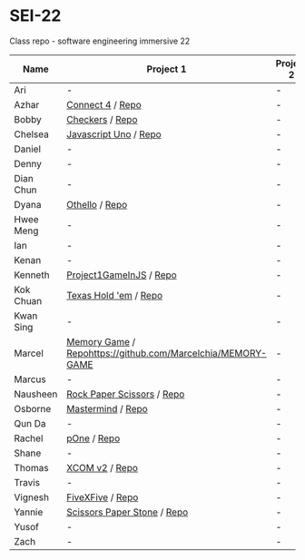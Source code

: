 # SEI-22

Class repo - software engineering immersive 22

| Name | Project 1 | Project 2 | Project 3 | Project 4 |
| ---- | --------- |---------- | --------- | --------- |
|Ari|-|-|-|-|
|Azhar|[Connect 4](https://mdazharaw.github.io/connect-four/) / [Repo](https://github.com/mdazharaw/connect-four)|-|-|-|
|Bobby|[Checkers](https://bobbykwong.github.io/checkers_game/) / [Repo](https://github.com/bobbykwong/checkers_game)|-|-|-|
|Chelsea|[Javascript Uno](https://chelsejw.github.io/javascript-uno/) / [Repo](https://github.com/chelsejw/javascript-uno)|-|-|-|
|Daniel|-|-|-|-|
|Denny|-|-|-|-|
|Dian Chun|-|-|-|-|
|Dyana|[Othello](https://dyanawu.github.io/sei-proj-othello/) / [Repo](https://github.com/dyanawu/sei-proj-othello)|-|-|-|
|Hwee Meng|-|-|-|-|
|Ian|-|-|-|-|
|Kenan|-|-|-|-|
|Kenneth|[Project1GameInJS](https://kenneththesheep.github.io/Project1GameInJS/) / [Repo](https://github.com/kenneththesheep/Project1GameInJS)|-|-|-|
|Kok Chuan|[Texas Hold 'em](https://kokchuantan.github.io/kokchuan-project1/) / [Repo](https://github.com/kokchuantan/kokchuan-project1)|-|-|-|
|Kwan Sing|-|-|-|-|
|Marcel|[Memory Game](https://marcelchia.github.io/MEMORY-GAME/) / [Repo]()https://github.com/Marcelchia/MEMORY-GAME|-|-|-|
|Marcus|-|-|-|-|
|Nausheen|[Rock Paper Scissors](https://nausheen-s.github.io/ROCK_PAPER_SCISSORS/) / [Repo](https://github.com/Nausheen-S/ROCK_PAPER_SCISSORS/)|-|-|-|
|Osborne|[Mastermind](https://osbornechan.github.io/mastermind/) / [Repo](https://github.com/osbornechan/mastermind)|-|-|-|
|Qun Da|-|-|-|-|
|Rachel|[pOne](https://rachelik.github.io/pOne/) / [Repo](https://github.com/Rachelik/pOne)|-|-|-|
|Shane|-|-|-|-|
|Thomas|[XCOM v2](https://thomasoh92.github.io/project-1-XCOM-v2/) / [Repo](https://github.com/ThomasOh92/project-1-XCOM-v2)|-|-|-|
|Travis|-|-|-|-|
|Vignesh|[FiveXFive](https://vigbit.github.io/SEI-project-1/) / [Repo](https://github.com/vigbit/SEI-project-1)|-|-|-|
|Yannie|[Scissors Paper Stone](https://yannieyeung.github.io/SEI-Project1-ScissorsPaperStone/) / [Repo](https://github.com/yannieyeung/SEI-Project1-ScissorsPaperStone)|-|-|-|
|Yusof|-|-|-|-|
|Zach|-|-|-|-|
